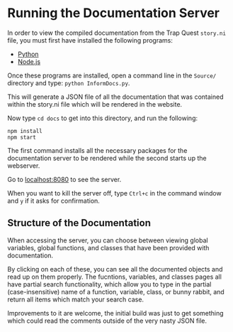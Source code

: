 # Running the Documentation Server

In order to view the compiled documentation from the Trap Quest `story.ni`
file, you must first have installed the following programs:

+ [Python][1]
+ [Node.js][2]

Once these programs are installed, open a command line in the `Source/`
directory and type: `python InformDocs.py`.

This will generate a JSON file of all the documentation that was contained
within the story.ni file which will be rendered in the website.

Now type `cd docs` to get into this directory, and run the following:

    npm install
    npm start

The first command installs all the necessary packages for the documentation
server to be rendered while the second starts up the webserver.

Go to [localhost:8080][3] to see the server.

When you want to kill the server off, type `Ctrl+c` in the command window and
`y` if it asks for confirmation.

## Structure of the Documentation

When accessing the server, you can choose between viewing global variables,
global functions, and classes that have been provided with documentation.

By clicking on each of these, you can see all the documented objects and read
up on them properly. The fucntions, variables, and classes pages all have
partial search functionality, which allow you to type in the partial
(case-insensitive) name of a function, variable, class, or bunny rabbit, and
return all items which match your search case.

Improvements to it are welcome, the initial build was just to get something
which could read the comments outside of the very nasty JSON file.

[1]: https://www.python.org/
[2]: https://nodejs.org/
[3]: http://localhost:8080
